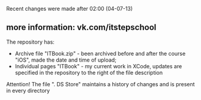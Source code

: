 Recent changes were made after 02:00 (04-07-13)

more information: vk.com/itstepschool
-------------------------------------

The repository has:

- Archive file "ITBook.zip" - been archived before and after the course "iOS", made the date and time of upload;
- Individual pages "ITBook" - my current work in XCode, updates are specified in the repository to the right of the file description

Attention! The file ". DS Store" maintains a history of changes and is present in every directory
